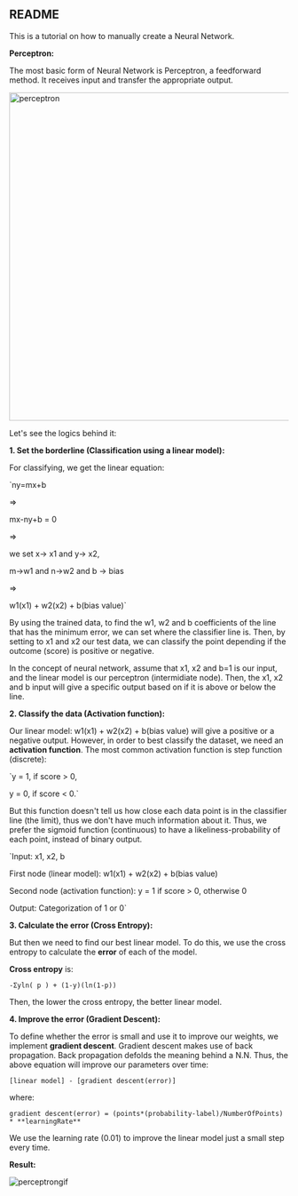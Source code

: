 ## README
This is a tutorial on how to manually create a Neural Network.

**Perceptron:**

The most basic form of Neural Network is Perceptron, a feedforward method.
It receives input and transfer the appropriate output. 

<img width="591" alt="perceptron" src="https://user-images.githubusercontent.com/34197007/79576404-81083c00-80c3-11ea-98dd-beb4f3a222a4.PNG">

Let's see the logics behind it:


**1. Set the borderline (Classification using a linear model):**

For classifying, we get the linear equation:

`ny=mx+b

=>

mx-ny+b = 0

=>

we set x-> x1 and y-> x2,

m->w1 and n->w2 and b -> bias

=>

w1(x1) + w2(x2) + b(bias value)`

By using the trained data, to find the w1, w2 and b coefficients of the line that has the minimum error, we can set where the classifier line is. Then, by setting to x1 and x2 our test data, we can classify the point depending if the outcome (score) is positive or negative.

In the concept of neural network, assume that x1, x2 and b=1 is our input, and the linear model is our perceptron (intermidiate node). Then, the x1, x2 and b input will give a specific output based on if it is above or below the line. 



**2. Classify the data (Activation function):**

Our linear model: w1(x1) + w2(x2) + b(bias value) will give a positive or a negative output. However, in order to best classify the dataset, we need an **activation function**. The most common activation function is step function (discrete):

`y = 1, if score > 0,

y = 0, if score < 0.`

But this function doesn't tell us how close each data point is in the classifier line (the limit), thus we don't have much information about it.
Thus, we prefer the sigmoid function (continuous) to have a likeliness-probability of each point, instead of binary output.

`Input: x1, x2, b

First node (linear model): w1(x1) + w2(x2) + b(bias value)

Second node (activation function): y = 1 if score > 0, otherwise 0

Output: Categorization of 1 or 0`



**3. Calculate the error (Cross Entropy):**

But then we need to find our best linear model. To do this, we use the cross entropy to calculate the **error** of each of the model.

**Cross entropy** is: 

`-Σyln( p ) + (1-y)(ln(1-p))`

Then, the lower the cross entropy, the better linear model.



**4. Improve the error (Gradient Descent):**

To define whether the error is small and use it to improve our weights, we implement **gradient descent**. Gradient descent makes use of back propagation. Back propagation defolds the meaning behind a N.N. 
Thus, the above equation will improve our parameters over time:

`[linear model] - [gradient descent(error)]`

where:

`gradient descent(error) = (points*(probability-label)/NumberOfPoints) * **learningRate**`

We use the learning rate (0.01) to improve the linear model just a small step every time.


**Result:**

![perceptrongif](https://user-images.githubusercontent.com/34197007/79576399-7f3e7880-80c3-11ea-88e4-74556b80943f.gif)
